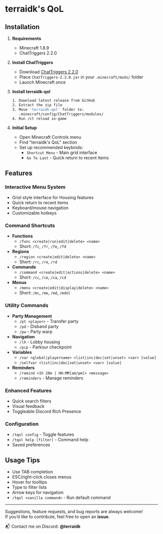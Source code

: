 # terraidk's QoL

## Installation

1. **Requirements**
   - Minecraft 1.8.9
   - ChatTriggers 2.2.0

2. **Install ChatTriggers**
   - Download [ChatTriggers 2.2.0](https://github.com/ChatTriggers/ChatTriggers/releases/tag/2.2.0)
   - Place `ChatTriggers-2.2.0.jar` in your `.minecraft/mods/` folder
   - Launch Minecraft once

3. **Install terraidk-qol**
   ```bash
   1. Download latest release from GitHub
   2. Extract the zip file
   3. Move 'terraidk-qol' folder to:
      .minecraft/config/ChatTriggers/modules/
   4. Run /ct reload in-game
   ```

4. **Initial Setup**
   - Open Minecraft Controls menu
   - Find "terraidk's QoL" section
   - Set up recommended keybinds:
     - `Shortcut Menu` - Main grid interface
     - `Go To Last` - Quick return to recent items

## Features

### Interactive Menu System
- Grid-style interface for Housing features
- Quick return to recent items
- Keyboard/mouse navigation
- Customizable hotkeys

### Command Shortcuts
- **Functions**
  - `/func <create|run|edit|delete> <name>`
  - Short: `/fc`, `/fr`, `/fe`, `/fd`
- **Regions**
  - `/region <create|edit|delete> <name>`
  - Short: `/rc`, `/re`, `/rd`
- **Commands**
  - `/command <create|edit|actions|delete> <name>`
  - Short: `/cc`, `/ce`, `/ca`, `/cd`
- **Menus**
  - `/menu <create|edit|display|delete> <name>`
  - Short: `/mc`, `/me`, `/md`, `/mdel`

### Utility Commands
- **Party Management**
  - `/pt <player>` - Transfer party
  - `/pd` - Disband party
  - `/pw` - Party warp
- **Navigation**
  - `/lh` - Lobby housing
  - `/pcp` - Parkour checkpoint
- **Variables**
  - `/var <global|playername> <list|inc|dec|set|unset> <var> [value]`
  - `/selfvar <list|inc|dec|set|unset> <var> [value]`
- **Reminders**
  - `/remind <1h 20m | HH:MM[am/pm]> <message>`
  - `/reminders` - Manage reminders

### Enhanced Features
- Quick search filters
- Visual feedback
- Toggleable Discord Rich Presence

### Configuration
- `/tqol config` - Toggle features
- `/tqol help [filter]` - Command help
- Saved preferences

## Usage Tips
- Use TAB completion
- ESC/right-click closes menus
- Hover for tooltips
- Type to filter lists
- Arrow keys for navigation
- `/tqol <vanilla command>` - Run default command

---

Suggestions, feature requests, and bug reports are always welcome!  
If you’d like to contribute, feel free to open an **issue**.

📬 Contact me on Discord: **@terraidk**